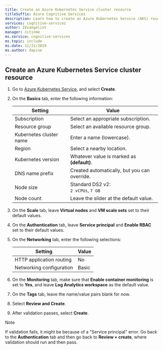 ```yaml
---
title: Create an Azure Kubernetes Service cluster resource
titleSuffix: Azure Cognitive Services
description: Learn how to create an Azure Kubernetes Service (AKS) resource.
services: cognitive-services
author: IEvangelist
manager: nitinme
ms.service: cognitive-services
ms.topic: include 
ms.date: 11/21/2019
ms.author: dapine
---
```


## Create an Azure Kubernetes Service cluster resource

1. Go to [Azure Kubernetes Service](https://ms.portal.azure.com/#create/microsoft.aks), and select **Create**.

1. On the **Basics** tab, enter the following information:

    |Setting|Value|
    |--|--|
    |Subscription|Select an appropriate subscription.|
    |Resource group|Select an available resource group.|
    |Kubernetes cluster name|Enter a name (lowercase).|
    |Region|Select a nearby location.|
    |Kubernetes version|Whatever value is marked as **(default)**.|
    |DNS name prefix|Created automatically, but you can override.|
    |Node size|Standard DS2 v2:<br>`2 vCPUs`, `7 GB`|
    |Node count|Leave the slider at the default value.|

1. On the **Scale** tab, leave **Virtual nodes** and **VM scale sets** set to their default values.
1. On the **Authentication** tab, leave **Service principal** and **Enable RBAC** set to their default values.
1. On the **Networking** tab, enter the following selections:

    |Setting|Value|
    |--|--|
    |HTTP application routing|No|
    |Networking configuration|Basic|

1. On the **Monitoring** tab, make sure that **Enable container monitoring** is set to **Yes**, and leave **Log Analytics workspace** as the default value.
1. On the **Tags** tab, leave the name/value pairs blank for now.
1. Select **Review and Create**.
1. After validation passes, select **Create**.

> [!NOTE]
> If validation fails, it might be because of a "Service principal" error. Go back to the **Authentication** tab and then go back to **Review + create**, where validation should run and then pass.
